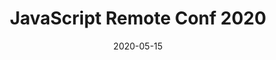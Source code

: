 ---
title: JavaScript Remote Conf 2020
yearless_name: JavaScript Remote Conf
description: Online Conference about JavaScript by JavaScript Experts
long_description: JavaScript Remote Conference is a fully online conference produced by the team that creates the JavaScript Jabber podcast. This will be the premier online experience for JavaScript developers to stay current without the hassle of travel or the risk of contagion.
topic: JavaScript and Front-End Development
keywords: JavaScript, HTML, CSS, Front-End, JS, Conference, Learning, Keeping Current
layout: layouts/conference.njk
start_date: 2020-05-13
end_date: 2020-05-15
date: 2020-05-15
registration_url: https://www.crowdcast.io/e/js-remote-conf-2020
cfp_url: https://chuck193704.typeform.com/to/XXLjow
cfp_ends: March 31, 2020
hero_image: /images/conferences/laptop.jpg
image: /images/conferences/jsremoteconf_square_white.jpg
logo: /images/conferences/jsremoteconf_logo.png
twitter: jsremoteconf
sponsor_prospectus: /SponsorPackages.pdf
email_list_id: 49
hosted_on: Crowdcast
tags:
  - conference
  - javascript
  - frontend
my_testimonials:
  - jsremote_erikisaksen
my_speakers:
  - js20_douglas_crockford
  - js20_aimee_knight
  - js20_chris_heilmann
  - js20_dan_shappir
  - js20_carl_mungazi
  - js20_gant_laborde
  - js20_zac_delventhal
  - js20_aleksandra_sikora
  - js20_james_quick
  - js20_raymond_camden
  - js20_anuradha_kumari
  - js20_ilya_verbitskiy
  - js20_tamas_piros
  - js20_idowu_emehinola
  - js20_bramus_van_damme
  - js20_tim_jung
  - js20_steve_edwards
  - js20_mike_amundsen
  - js20_bryan_horn
  - js20_mark_hasara
my_sessions:
  day1:
    - js20_05_13_0800
    - js20_05_13_0900
    - js20_05_13_1000
    - js20_05_13_1100
    - js20_05_13_1230
    - js20_05_13_1330
    - js20_05_13_1430
    - js20_05_13_1530
    - js20_05_13_1630
  day2:
    - js20_05_14_0800
    - js20_05_14_0900
    - js20_05_14_1000
    - js20_05_14_1100
    - js20_05_14_1230
    - js20_05_14_1330
    - js20_05_14_1430
    - js20_05_14_1530
    - js20_05_14_1630
  day3:
    - js20_05_15_0800
    - js20_05_15_0900
    - js20_05_15_1000
    - js20_05_15_1100
    - js20_05_15_1230
    - js20_05_15_1330
    - js20_05_15_1430
    - js20_05_15_1530
    - js20_05_15_1630
days:
  day1: May 13, 2020
  day2: May 14, 2020
  day3: May 15, 2020
daykeys:
  - day1
  - day2
  - day3
---